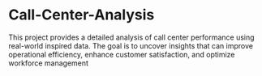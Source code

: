 # Call-Center-Analysis
This project provides a detailed analysis of call center performance using real-world inspired data. The goal is to uncover insights that can improve operational efficiency, enhance customer satisfaction, and optimize workforce management



